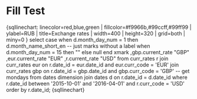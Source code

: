 Fill Test
=========


{sqllinechart: linecolor=red,blue,green | fillcolor=#f9966b,#99ccff,#99ff99 |
ylabel=RUB | title=Exchange rates
| width=400 | height=320 | grid=both | miny=0
}
select
    case 
        when d.month_day_num = 1 then
            d.month_name_short_en
        -- just marks without a label
        when d.month_day_num = 15 then
            ""
        else null
    end xmark
    ,gbp.current_rate "GBP"
    ,eur.current_rate "EUR"
    ,r.current_rate "USD"
from
    curr_rates r
    join curr_rates eur
      on r.date_id = eur.date_id and eur.curr_code = 'EUR'
    join curr_rates gbp
      on r.date_id = gbp.date_id and gbp.curr_code = 'GBP'
    -- get mondays from dates dimension
    join dates d on r.date_id = d.date_id
where
    r.date_id between '2015-10-01' and '2016-04-01'
    and r.curr_code = 'USD'
order by r.date_id;
{sqllinechart}

